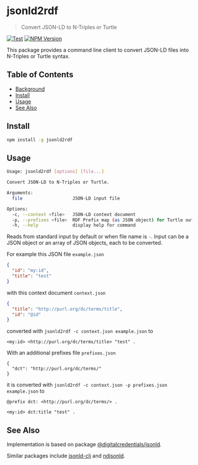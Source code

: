 # jsonld2rdf

> Convert JSON-LD to N-Triples or Turtle

[![Test](https://github.com/gbv/jsonld2rdf/actions/workflows/test.yml/badge.svg)](https://github.com/gbv/jsonld2rdf/actions/workflows/test.yml)
[![NPM Version](http://img.shields.io/npm/v/jsonld2rdf.svg?style=flat)](https://www.npmjs.org/package/jsonld2rdf)

This package provides a command line client to convert JSON-LD files into N-Triples or Turtle syntax.

## Table of Contents

- [Background](#background)
- [Install](#install)
- [Usage](#usage)
- [See Also](#see-also)

## Install

~~~sh
npm install -g jsonld2rdf
~~~

## Usage

~~~sh
Usage: jsonld2rdf [options] [file...]

Convert JSON-LD to N-Triples or Turtle.

Arguments:
  file                   JSON-LD input file

Options:
  -c, --context <file>   JSON-LD context document
  -p, --prefixes <file>  RDF Prefix map (as JSON object) for Turtle output
  -h, --help             display help for command
~~~

Reads from standard input by default or when file name is `-`. Input can be
a JSON object or an array of JSON objects, each to be converted.

For example this JSON file `example.json`

~~~json
{
  "id": "my:id",
  "title": "test"
}
~~~

with this context document `context.json`

~~~json
{
  "title": "http://purl.org/dc/terms/title",
  "id": "@id"
}
~~~

converted with `jsonld2rdf -c context.json example.json` to

~~~ttl
<my:id> <http://purl.org/dc/terms/title> "test" .
~~~

With an additional prefixes file `prefixes.json`

~~~
{
  "dct": "http://purl.org/dc/terms/"
}
~~~

it is converted with `jsonld2rdf -c context.json -p prefixes.json example.json` to

~~~ttl
@prefix dct: <http://purl.org/dc/terms/> .

<my:id> dct:title "test" .
~~~

## See Also

Implementation is based on package [@digitalcredentials/jsonld](https://www.npmjs.com/package/@digitalcredentials/jsonld). 


Similar packages include [jsonld-cli](https://www.npmjs.com/package/jsonld-cli) and [ndjsonld](https://www.npmjs.com/package/ndjsonld]).

